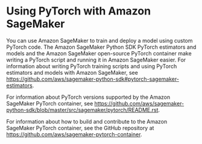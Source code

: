 # Using PyTorch with Amazon SageMaker<a name="pytorch"></a>

You can use Amazon SageMaker to train and deploy a model using custom PyTorch code\. The Amazon SageMaker Python SDK PyTorch estimators and models and the Amazon SageMaker open\-source PyTorch container make writing a PyTorch script and running it in Amazon SageMaker easier\. For information about writing PyTorch training scripts and using PyTorch estimators and models with Amazon SageMaker, see [https://github\.com/aws/sagemaker\-python\-sdk\#pytorch\-sagemaker\-estimators](https://github.com/aws/sagemaker-python-sdk#pytorch-sagemaker-estimators)\.

For information about PyTorch versions supported by the Amazon SageMaker PyTorch container, see [https://github\.com/aws/sagemaker\-python\-sdk/blob/master/src/sagemaker/pytorch/README\.rst](https://github.com/aws/sagemaker-python-sdk/blob/master/src/sagemaker/pytorch/README.rst)\.

For information about how to build and contribute to the Amazon SageMaker PyTorch container, see the GitHub repository at [https://github\.com/aws/sagemaker\-pytorch\-container](https://github.com/aws/sagemaker-pytorch-container)\.